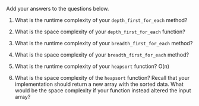Add your answers to the questions below.

1. What is the runtime complexity of your `depth_first_for_each` method?

2. What is the space complexity of your `depth_first_for_each` function?

3. What is the runtime complexity of your `breadth_first_for_each` method?

4. What is the space complexity of your `breadth_first_for_each` method?

5. What is the runtime complexity of your `heapsort` function?
O(n)
6. What is the space complexity of the `heapsort` function? Recall that your implementation should return a new array with the sorted data. What would be the space complexity if your function instead altered the input array?